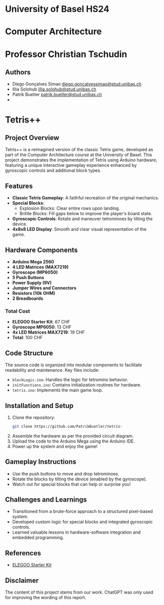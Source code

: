 # University of Basel HS24 
# Computer Architecture
# Professor Christian Tschudin
## Authors
- Diego Gonçalves Simao diego.goncalvessimao@stud.unibas.ch
- Illia Solohub illia.solohub@stud.unibas.ch
- Patrik Buetler patrik.buetler@stud.unibas.ch
- 
# Tetris++

## Project Overview
Tetris++ is a reimagined version of the classic Tetris game, developed as part of the Computer Architecture course at the University of Basel. This project demonstrates the implementation of Tetris using Arduino hardware, featuring a unique interactive gameplay experience enhanced by gyroscopic controls and additional block types.

## Features
- **Classic Tetris Gameplay**: A faithful recreation of the original mechanics.
- **Special Blocks**:
  - Explosion Blocks: Clear entire rows upon landing.
  - Brittle Blocks: Fill gaps below to improve the player's board state.
- **Gyroscopic Controls**: Rotate and maneuver tetrominoes by tilting the device.
- **4x8x8 LED Display**: Smooth and clear visual representation of the game.

## Hardware Components
- **Arduino Mega 2560**
- **4 LED Matrices (MAX7219)**
- **Gyroscope (MP6050)**
- **5 Push Buttons**
- **Power Supply (9V)**
- **Jumper Wires and Connectors**
- **Resistors (10k OHM)**
- **2 Breadboards**

### Total Cost
- **ELEGOO Starter Kit**: 67 CHF
- **Gyroscope MP6050**: 13 CHF
- **4x LED Matrices MAX7219**: 19 CHF
- **Total**: 100 CHF

## Code Structure
The source code is organized into modular components to facilitate readability and maintenance. Key files include:
- `blockLogic.ino`: Handles the logic for tetromino behavior.
- `initFunctions.ino`: Contains initialization routines for hardware.
- `tetris.ino`: Implements the main game loop.

## Installation and Setup
1. Clone the repository:
   ```bash
   git clone https://github.com/PatrikBuetler/tetris-
   ```
2. Assemble the hardware as per the provided circuit diagram.
3. Upload the code to the Arduino Mega using the Arduino IDE.
4. Power up the system and enjoy the game!

## Gameplay Instructions
- Use the push buttons to move and drop tetrominoes.
- Rotate the blocks by tilting the device (enabled by the gyroscope).
- Watch out for special blocks that can help or surprise you!

## Challenges and Learnings
- Transitioned from a brute-force approach to a structured pixel-based system.
- Developed custom logic for special blocks and integrated gyroscopic controls.
- Learned valuable lessons in hardware-software integration and embedded programming.

## References
- [ELEGOO Starter Kit](https://www.elegoo.com/blogs/arduino-projects/elegoo-mega-2560-the-most-complete-starter-kit-tutorial?srsltid=AfmBOopupDCUx4k3GlIwDG9ThsCZb3olse-rFXBHS9r1umHbmG4WhPqe)

## Disclaimer
The content of this project stems from our work. ChatGPT was only used for improving the wording of this report.


